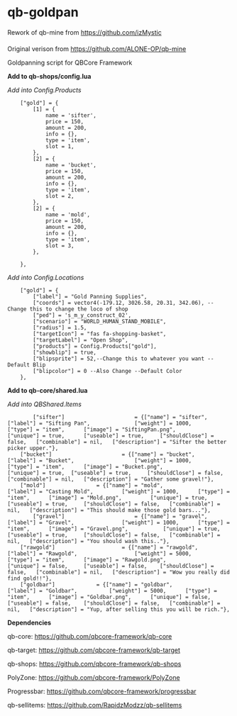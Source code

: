 # qb-goldpan 
Rework of qb-mine from https://github.com/izMystic

Original verison from https://github.com/ALONE-OP/qb-mine

Goldpanning script for QBCore Framework

**Add to qb-shops/config.lua**

*Add into Config.Products*
```
    ["gold"] = {
        [1] = {
            name = 'sifter',
            price = 150,
            amount = 200,
            info = {},
            type = 'item',
            slot = 1,
        },
        [2] = {
            name = 'bucket',
            price = 150,
            amount = 200,
            info = {},
            type = 'item',
            slot = 2,
        },  
        [2] = {
            name = 'mold',
            price = 150,
            amount = 200,
            info = {},
            type = 'item',
            slot = 3,
        },

    },
```
*Add into Config.Locations*
```
    ["gold"] = {
        ["label"] = "Gold Panning Supplies",
        ["coords"] = vector4(-179.12, 3026.58, 20.31, 342.06), --Change this to change the loco of shop
        ["ped"] = 's_m_y_construct_02',
        ["scenario"] = "WORLD_HUMAN_STAND_MOBILE",
        ["radius"] = 1.5,
        ["targetIcon"] = "fas fa-shopping-basket",
        ["targetLabel"] = "Open Shop",
        ["products"] = Config.Products["gold"],
        ["showblip"] = true,
        ["blipsprite"] = 52,--Change this to whatever you want --Default Blip
        ["blipcolor"] = 0 --Also Change --Default Color
    },
```

**Add to qb-core/shared.lua**

*Add into QBShared.Items*
```
    	["sifter"]						= {["name"] = "sifter",       		    		["label"] = "Sifting Pan",	 			["weight"] = 1000, 		["type"] = "item", 		["image"] = "SiftingPan.png", 			["unique"] = true, 		["useable"] = true, 	["shouldClose"] = false,   ["combinable"] = nil,   ["description"] = "Sifter the better picker upper."},
	["bucket"]						= {["name"] = "bucket",       		    		["label"] = "Bucket",	 				["weight"] = 1000, 		["type"] = "item", 		["image"] = "Bucket.png", 				["unique"] = true, 	["useable"] = true, 	["shouldClose"] = false,   ["combinable"] = nil,   ["description"] = "Gather some gravel!"},
	["mold"]				= {["name"] = "mold",       		    ["label"] = "Casting Mold",	 		["weight"] = 1000, 		["type"] = "item", 		["image"] = "Mold.png", 		["unique"] = true, 	["useable"] = true, 	["shouldClose"] = false,   ["combinable"] = nil,   ["description"] = "This should make those gold bars..."},
    	["gravel"]						= {["name"] = "gravel",       		    		["label"] = "Gravel",	 			["weight"] = 1000, 		["type"] = "item", 		["image"] = "Gravel.png", 			["unique"] = true, 		["useable"] = true, 	["shouldClose"] = false,   ["combinable"] = nil,   ["description"] = "You should wash this.."},
	["rawgold"]						= {["name"] = "rawgold",       		    		["label"] = "Rawgold",	 				["weight"] = 5000, 		["type"] = "item", 		["image"] = "Rawgold.png", 				["unique"] = false, 	["useable"] = false, 	["shouldClose"] = false,   ["combinable"] = nil,   ["description"] = "Wow you really did find gold!!"},
	["goldbar"]				= {["name"] = "goldbar",       		    ["label"] = "Goldbar",	 		["weight"] = 5000, 		["type"] = "item", 		["image"] = "Goldbar.png", 		["unique"] = false, 	["useable"] = false, 	["shouldClose"] = false,   ["combinable"] = nil,   ["description"] = "Yup, after selling this you will be rich."},

```

**Dependencies**

qb-core: https://github.com/qbcore-framework/qb-core

qb-target: https://github.com/qbcore-framework/qb-target

qb-shops: https://github.com/qbcore-framework/qb-shops

PolyZone: https://github.com/qbcore-framework/PolyZone

Progressbar: https://github.com/qbcore-framework/progressbar

qb-sellitems: https://github.com/RapidzModzz/qb-sellitems

